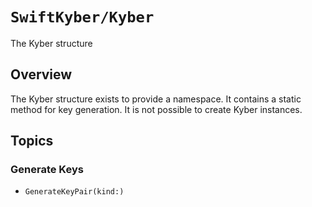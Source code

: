 # ``SwiftKyber/Kyber``

The Kyber structure

## Overview

The Kyber structure exists to provide a namespace. It contains a static method for key generation.
It is not possible to create Kyber instances.

## Topics

### Generate Keys

- ``GenerateKeyPair(kind:)``
